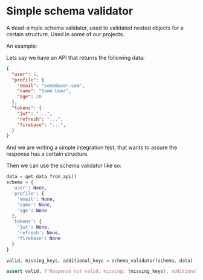 # Simple schema validator

A dead-simple schema validator, used to validated nested objects for a certain structure. Used in some of our projects.

An example:

Lets say we have an API that returns the following data:

```json
{
  "user": 1,
  "profile": {
    "email": "some@user.com",
    "name": "Some User",
    "age": 20
  },
  "tokens": {
    "jwt": "...",
    "refresh": "...",
    "firebase": "...",
  }
}
```

And we are writing a simple integration test, that wants to assure the response has a certain structure.

Then we can use the schema validator like so:

```python
data = get_data_from_api()
schema = {
  'user': None,
  'profile': {
    'email': None,
    'name': None,
    'age': None
  },
  'tokens': {
    'jwt': None,
    'refresh': None,
    'firebase': None
  }
}

valid, missing_keys, additional_keys = schema_validator(schema, data)

assert valid, f'Response not valid, missing: {missing_keys}, additional: {additional_keys}'
```
